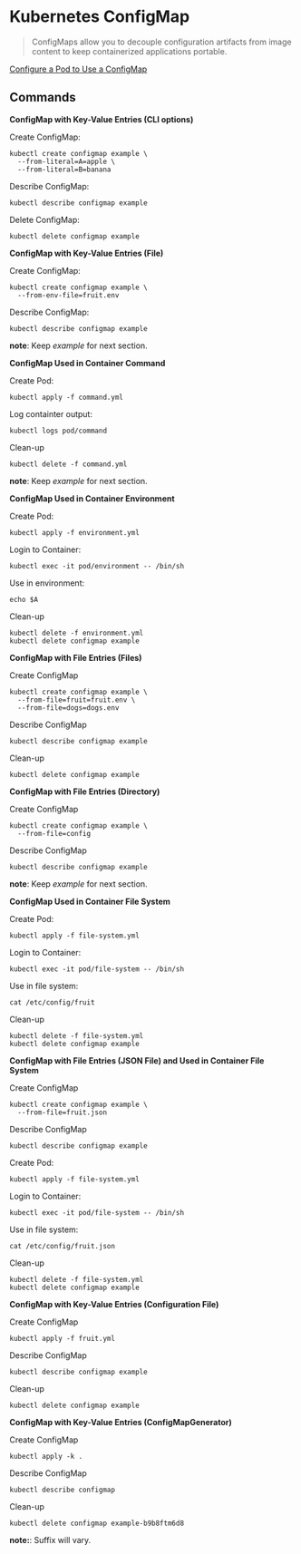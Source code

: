 # Kubernetes ConfigMap

> ConfigMaps allow you to decouple configuration artifacts from image content to keep containerized applications portable. 

[Configure a Pod to Use a ConfigMap](https://kubernetes.io/docs/tasks/configure-pod-container/configure-pod-configmap/#define-container-environment-variables-using-configmap-data)

## Commands

**ConfigMap with Key-Value Entries (CLI options)**

Create ConfigMap:

```
kubectl create configmap example \
  --from-literal=A=apple \
  --from-literal=B=banana
```

Describe ConfigMap:

```
kubectl describe configmap example
```

Delete ConfigMap:

```
kubectl delete configmap example

```

**ConfigMap with Key-Value Entries (File)**

Create ConfigMap:

```
kubectl create configmap example \
  --from-env-file=fruit.env
```

Describe ConfigMap:

```
kubectl describe configmap example
```

**note**: Keep *example* for next section.

**ConfigMap Used in Container Command**

Create Pod:

```
kubectl apply -f command.yml
```

Log containter output:

```
kubectl logs pod/command
```

Clean-up

```
kubectl delete -f command.yml
```

**note**: Keep *example* for next section.

**ConfigMap Used in Container Environment**

Create Pod:

```
kubectl apply -f environment.yml
```

Login to Container:

```
kubectl exec -it pod/environment -- /bin/sh
```

Use in environment:

```
echo $A
```

Clean-up

```
kubectl delete -f environment.yml
kubectl delete configmap example
```

**ConfigMap with File Entries (Files)**

Create ConfigMap

```
kubectl create configmap example \
  --from-file=fruit=fruit.env \
  --from-file=dogs=dogs.env
```

Describe ConfigMap

```
kubectl describe configmap example
```

Clean-up

```
kubectl delete configmap example
```

**ConfigMap with File Entries (Directory)**

Create ConfigMap

```
kubectl create configmap example \
  --from-file=config
```

Describe ConfigMap

```
kubectl describe configmap example
```

**note**: Keep *example* for next section.

**ConfigMap Used in Container File System**

Create Pod:

```
kubectl apply -f file-system.yml
```

Login to Container:

```
kubectl exec -it pod/file-system -- /bin/sh
```

Use in file system:

```
cat /etc/config/fruit
```

Clean-up

```
kubectl delete -f file-system.yml
kubectl delete configmap example
```

**ConfigMap with File Entries (JSON File) and Used in Container File System**

Create ConfigMap

```
kubectl create configmap example \
  --from-file=fruit.json 
```

Describe ConfigMap

```
kubectl describe configmap example
```

Create Pod:

```
kubectl apply -f file-system.yml
```

Login to Container:

```
kubectl exec -it pod/file-system -- /bin/sh
```

Use in file system:

```
cat /etc/config/fruit.json
```

Clean-up

```
kubectl delete -f file-system.yml
kubectl delete configmap example
```

**ConfigMap with Key-Value Entries (Configuration File)**

Create ConfigMap

```
kubectl apply -f fruit.yml
```

Describe ConfigMap

```
kubectl describe configmap example
```

Clean-up

```
kubectl delete configmap example
```

**ConfigMap with Key-Value Entries (ConfigMapGenerator)**

Create ConfigMap

```
kubectl apply -k .
```

Describe ConfigMap

```
kubectl describe configmap
```

Clean-up

```
kubectl delete configmap example-b9b8ftm6d8
```

**note:**: Suffix will vary.
